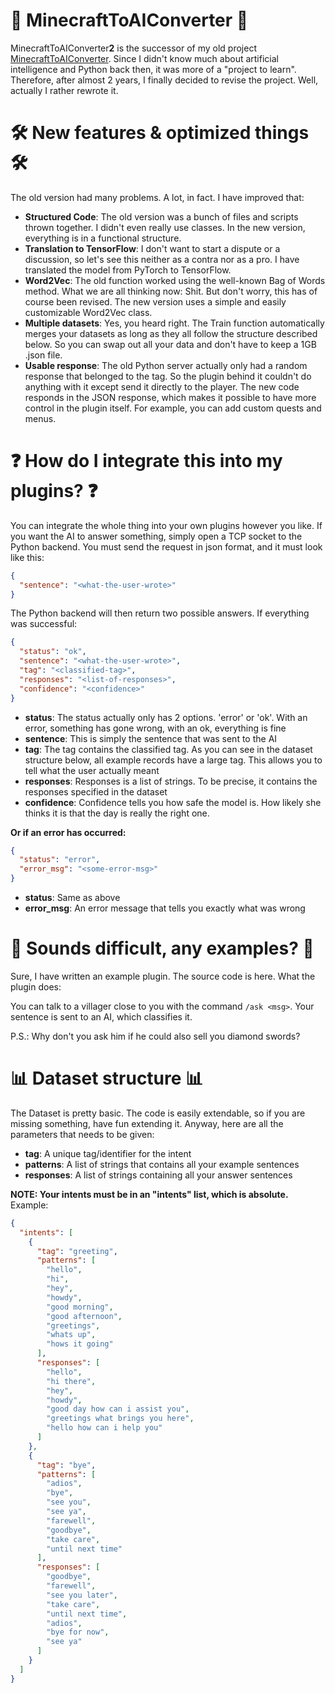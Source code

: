 # 🤖 MinecraftToAIConverter 🤖

MinecraftToAIConverter<strong>2</strong> is the successor of my old
project <a href="https://github.com/Fidode07/MinecrafToAIConverter">MinecraftToAIConverter</a>. Since I didn't know much
about artificial intelligence
and Python back then, it was more of a "project to learn".
Therefore, after almost 2 years, I finally decided to revise the project. Well, actually I rather rewrote it.

# 🛠️ New features &amp; optimized things 🛠️

The old version had many problems. A lot, in fact. I have improved that:

- <strong>Structured Code</strong>: The old version was a bunch of files and scripts thrown together. I didn't even
  really use classes. In the new version, everything is in a functional structure.
- <strong>Translation to TensorFlow</strong>: I don't want to start a dispute or a discussion, so let's see this neither
  as a contra nor as a pro. I have translated the model from PyTorch to TensorFlow.
- <strong>Word2Vec</strong>: The old function worked using the well-known Bag of Words method. What we are all thinking
  now: Shit. But don't worry, this has of course been revised. The new version uses a simple and easily customizable
  Word2Vec class.
- <strong>Multiple datasets</strong>: Yes, you heard right. The Train function automatically merges your datasets as
  long as they all follow the structure described below. So you can swap out all your data and don't have to keep a 1GB
  .json file.
- <strong>Usable response</strong>: The old Python server actually only had a random response that belonged to the tag.
  So the plugin behind it couldn't do anything with it except send it directly to the player. The new code responds in
  the JSON response, which makes it possible to have more control in the plugin itself. For example, you can add custom
  quests and menus.

# ❓ How do I integrate this into my plugins? ❓

You can integrate the whole thing into your own plugins however you like. If you want the AI to answer something, simply
open a TCP socket to the Python backend.
You must send the request in json format, and it must look like this:

```json
{
  "sentence": "<what-the-user-wrote>"
}
```

The Python backend will then return two possible answers. If everything was successful:

```json
{
  "status": "ok",
  "sentence": "<what-the-user-wrote>",
  "tag": "<classified-tag>",
  "responses": "<list-of-responses>",
  "confidence": "<confidence>"
}
```

- <strong>status</strong>: The status actually only has 2 options. 'error' or 'ok'. With an error, something has gone
  wrong, with an ok, everything is fine
- <strong>sentence</strong>: This is simply the sentence that was sent to the AI
- <strong>tag</strong>: The tag contains the classified tag. As you can see in the dataset structure below, all example
  records have a large tag. This allows you to tell what the user actually meant
- <strong>responses</strong>: Responses is a list of strings. To be precise, it contains the responses specified in the
  dataset
- <strong>confidence</strong>: Confidence tells you how safe the model is. How likely she thinks it is that the day is really the right one.

<strong>Or if an error has occurred:</strong>
```json
{
  "status": "error",
  "error_msg": "<some-error-msg>"
}
```
- <strong>status</strong>: Same as above
- <strong>error_msg</strong>: An error message that tells you exactly what was wrong

# 🔌 Sounds difficult, any examples? 🔌
Sure, I have written an example plugin. The source code is here. What the plugin does:

You can talk to a villager close to you with the command ``/ask <msg>``. Your sentence is sent to an AI, which classifies it.

P.S.: Why don't you ask him if he could also sell you diamond swords?

# 📊 Dataset structure 📊

The Dataset is pretty basic. The code is easily extendable, so if you are missing something, have fun extending it.
Anyway, here are all the parameters that needs to be given:

- <strong>tag</strong>: A unique tag/identifier for the intent
- <strong>patterns</strong>: A list of strings that contains all your example sentences
- <strong>responses</strong>: A list of strings containing all your answer sentences

<strong>NOTE: Your intents must be in an "intents" list, which is absolute.</strong>
Example:

```json
{
  "intents": [
    {
      "tag": "greeting",
      "patterns": [
        "hello",
        "hi",
        "hey",
        "howdy",
        "good morning",
        "good afternoon",
        "greetings",
        "whats up",
        "hows it going"
      ],
      "responses": [
        "hello",
        "hi there",
        "hey",
        "howdy",
        "good day how can i assist you",
        "greetings what brings you here",
        "hello how can i help you"
      ]
    },
    {
      "tag": "bye",
      "patterns": [
        "adios",
        "bye",
        "see you",
        "see ya",
        "farewell",
        "goodbye",
        "take care",
        "until next time"
      ],
      "responses": [
        "goodbye",
        "farewell",
        "see you later",
        "take care",
        "until next time",
        "adios",
        "bye for now",
        "see ya"
      ]
    }
  ]
}
```
